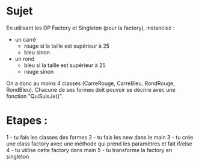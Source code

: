 # Sujet

En utilisant les DP Factory et Singleton (pour la factory), instanciez :

- un carré
    - rouge si la taille est supérieur à 25
    - bleu sinon
- un rond
    - bleu si la taille est supérieur à 25
    - rouge sinon

On a donc au moins 4 classes (CarreRouge, CarreBleu, RondRouge, RondBleu).
Chacune de ses formes doit pouvoir se décrire avec une fonction "QuiSuisJe()".


# Etapes : 

1 - tu fais les classes des formes
2 - tu fais les new dans le main
3 - tu crée une class factory avec une méthode qui prend les paramètres et fait if/else
4 - tu utilise cette factory dans main
5 - tu transforme la factory en singleton
